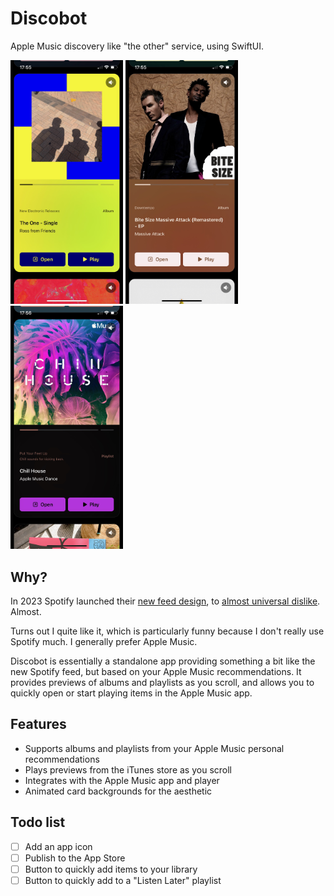 # Discobot

Apple Music discovery like "the other" service, using SwiftUI.

<p float="left">
  <img src="https://raw.githubusercontent.com/jtc42/Discobot/main/Resources/IMG_2181.jpeg?token=GHSAT0AAAAAACBNMZVYFZJ4BICUQYDCYNBYZBZSZIA" width="180" />
  <img src="https://raw.githubusercontent.com/jtc42/Discobot/main/Resources/IMG_2182.jpeg?token=GHSAT0AAAAAACBNMZVZXXCKVHFE4UGAUSRWZBZSZNQ" width="180" /> 
  <img src="https://raw.githubusercontent.com/jtc42/Discobot/main/Resources/IMG_2183.jpeg?token=GHSAT0AAAAAACBNMZVZH27HAZVTGVY36ENUZBZSZTA" width="180" />
</p>

## Why?

In 2023 Spotify launched their [new feed design](https://newsroom.spotify.com/2023-03-08/new-home-page-scroll-clips-previews/), to [almost universal dislike](https://piunikaweb.com/2023/04/14/new-spotify-home-page-ui-on-android-and-ios-faces-backlash/). Almost.

Turns out I quite like it, which is particularly funny because I don't really use Spotify much. I generally prefer Apple Music.

Discobot is essentially a standalone app providing something a bit like the new Spotify feed, but based on your Apple Music recommendations. It provides previews of albums and playlists as you scroll, and allows you to quickly open or start playing items in the Apple Music app.

## Features

* Supports albums and playlists from your Apple Music personal recommendations
* Plays previews from the iTunes store as you scroll
* Integrates with the Apple Music app and player
* Animated card backgrounds for the aesthetic

## Todo list

- [ ] Add an app icon
- [ ] Publish to the App Store
- [ ] Button to quickly add items to your library
- [ ] Button to quickly add to a "Listen Later" playlist
